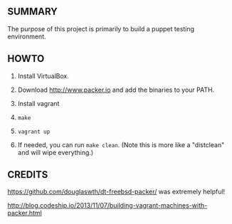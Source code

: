 SUMMARY
---

The purpose of this project is primarily to build a puppet testing
environment.

HOWTO
---

1. Install VirtualBox.

2. Download http://www.packer.io and add the binaries to your PATH.

3. Install vagrant

5. `make`

6. `vagrant up`

7. If needed, you can run `make clean`. (Note this is more like a
   "distclean" and will wipe everything.)

CREDITS
---

https://github.com/douglaswth/dt-freebsd-packer/ was extremely
helpful!

http://blog.codeship.io/2013/11/07/building-vagrant-machines-with-packer.html

